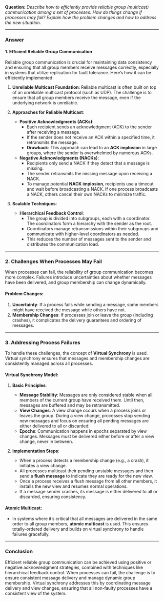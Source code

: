 
**Question:** *Describe how to efficiently provide reliable group (multicast) communication among a set of processes. How do things change if processes may fail? Explain how the problem changes and how to address the new situation.*

---

### Answer

#### 1. **Efficient Reliable Group Communication**

Reliable group communication is crucial for maintaining data consistency and ensuring that all group members receive messages correctly, especially in systems that utilize replication for fault tolerance. Here’s how it can be efficiently implemented:

1. **Unreliable Multicast Foundation**: Reliable multicast is often built on top of an unreliable multicast protocol (such as UDP). The challenge is to ensure that all group members receive the message, even if the underlying network is unreliable.
  
2. **Approaches for Reliable Multicast**:
   - **Positive Acknowledgments (ACKs)**:
     - Each recipient sends an acknowledgment (ACK) to the sender after receiving a message.
     - If the sender does not receive an ACK within a specified time, it retransmits the message.
     - **Drawback**: This approach can lead to an **ACK implosion** in large groups, where the sender is overwhelmed by numerous ACKs.
   - **Negative Acknowledgments (NACKs)**:
     - Recipients only send a NACK if they detect that a message is missing.
     - The sender retransmits the missing message upon receiving a NACK.
     - To manage potential **NACK implosion**, recipients use a timeout and wait before broadcasting a NACK. If one process broadcasts a NACK, others cancel their own NACKs to minimize traffic.

3. **Scalable Techniques**:
   - **Hierarchical Feedback Control**:
     - The group is divided into subgroups, each with a coordinator. The coordinators form a hierarchy with the sender as the root.
     - Coordinators manage retransmissions within their subgroups and communicate with higher-level coordinators as needed.
     - This reduces the number of messages sent to the sender and distributes the communication load.

---

### 2. **Challenges When Processes May Fail**

When processes can fail, the reliability of group communication becomes more complex. Failures introduce uncertainties about whether messages have been delivered, and group membership can change dynamically.

#### **Problem Changes**:
1. **Uncertainty**: If a process fails while sending a message, some members might have received the message while others have not.
2. **Membership Changes**: If processes join or leave the group (including crashes), it complicates the delivery guarantees and ordering of messages.

---

### 3. **Addressing Process Failures**

To handle these challenges, the concept of **Virtual Synchrony** is used. Virtual synchrony ensures that messages and membership changes are consistently managed across all processes.

#### **Virtual Synchrony Model**:
1. **Basic Principles**:
   - **Message Stability**: Messages are only considered stable when all members of the current group have received them. Until then, messages are buffered and may be retransmitted.
   - **View Changes**: A view change occurs when a process joins or leaves the group. During a view change, processes stop sending new messages and focus on ensuring all pending messages are either delivered to all or discarded.
   - **Epochs**: Communication happens in epochs separated by view changes. Messages must be delivered either before or after a view change, never in between.

2. **Implementation Steps**:
   - When a process detects a membership change (e.g., a crash), it initiates a view change.
   - All processes multicast their pending unstable messages and then send a **flush message** to indicate they are ready for the new view.
   - Once a process receives a flush message from all other members, it installs the new view and resumes normal operations.
   - If a message sender crashes, its message is either delivered to all or discarded, ensuring consistency.

#### **Atomic Multicast**:
- In systems where it’s critical that all messages are delivered in the same order to all group members, **atomic multicast** is used. This ensures totally-ordered delivery and builds on virtual synchrony to handle failures gracefully.

---

### Conclusion

Efficient reliable group communication can be achieved using positive or negative acknowledgment strategies, combined with techniques like hierarchical feedback control. When processes can fail, the challenge is to ensure consistent message delivery and manage dynamic group membership. Virtual synchrony addresses this by coordinating message delivery and view changes, ensuring that all non-faulty processes have a consistent view of the system.